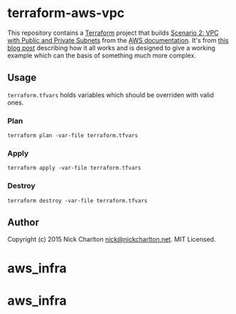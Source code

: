 # terraform-aws-vpc

This repository contains a [Terraform][] project that builds [Scenario 2: VPC
with Public and Private Subnets][scenario_two] from the [AWS documentation][].
It's from [this blog post][blog_post] describing how it all works and is
designed to give a working example which can the basis of something much more
complex.

## Usage

`terraform.tfvars` holds variables which should be overriden with valid ones.

### Plan

```
terraform plan -var-file terraform.tfvars
```

### Apply

```
terraform apply -var-file terraform.tfvars
```

### Destroy

```
terraform destroy -var-file terraform.tfvars
```

## Author

Copyright (c) 2015 Nick Charlton <nick@nickcharlton.net>. MIT Licensed.

[Terraform]: http://terraform.io
[scenario_two]: http://docs.aws.amazon.com/AmazonVPC/latest/UserGuide/VPC_Scenario2.html
[AWS documentation]: http://aws.amazon.com/documentation/
[blog_post]: https://nickcharlton.net/posts/terraform-aws-vpc.html
# aws_infra
# aws_infra
